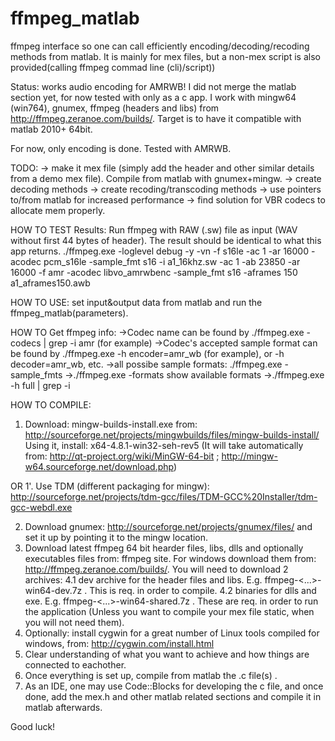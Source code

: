 ffmpeg_matlab
=============

ffmpeg interface so one can call efficiently encoding/decoding/recoding methods from matlab. It is mainly for mex files, but a non-mex script is also provided(calling ffmpeg commad line (cli)/script))

Status: works audio encoding for AMRWB!
I did not merge the matlab section yet, for now tested with only as a c app.
I work with mingw64 (win764), gnumex, ffmpeg (headers and libs) from http://ffmpeg.zeranoe.com/builds/.
Target is to have it compatible with matlab 2010+ 64bit.

For now, only encoding is done. Tested with AMRWB.

TODO:
-> make it mex file (simply add the header and other similar details from a demo mex file). Compile from matlab with gnumex+mingw.
-> create decoding methods
-> create recoding/transcoding methods
-> use pointers to/from matlab for increased performance
-> find solution for VBR codecs to allocate mem properly.

HOW TO TEST Results:
Run ffmpeg with RAW (.sw) file as input (WAV without first 44 bytes of header). The result should be identical to what this app returns.
./ffmpeg.exe -loglevel debug -y -vn -f s16le -ac 1 -ar 16000 -acodec pcm_s16le -sample_fmt s16 -i a1_16khz.sw -ac 1 -ab 23850 -ar 16000 -f amr -acodec libvo_amrwbenc -sample_fmt s16 -aframes 150 a1_aframes150.awb

HOW TO USE:
set input&output data from matlab and run the ffmpeg_matlab(parameters).

HOW TO Get ffmpeg info:
->Codec name can be found by ./ffmpeg.exe -codecs | grep -i amr  (for example)
->Codec's accepted sample format can be found by ./ffmpeg.exe -h encoder=amr_wb  (for example), or -h decoder=amr_wb, etc.
->all possibe sample formats: ./ffmpeg.exe -sample_fmts
->./ffmpeg.exe  -formats            show available formats
->./ffmpeg.exe -h full | grep -i <keyword for what you want to know>

HOW TO COMPILE:
1. Download: mingw-builds-install.exe from: http://sourceforge.net/projects/mingwbuilds/files/mingw-builds-install/
   Using it, install: x64-4.8.1-win32-seh-rev5
  (It will take automatically from: http://qt-project.org/wiki/MinGW-64-bit ; http://mingw-w64.sourceforge.net/download.php)

OR
1'. Use TDM (different packaging for mingw): http://sourceforge.net/projects/tdm-gcc/files/TDM-GCC%20Installer/tdm-gcc-webdl.exe

2. Download gnumex: http://sourceforge.net/projects/gnumex/files/ and set it up by pointing it to the mingw location.
3. Download latest ffmpeg 64 bit hearder files, libs, dlls and optionally executables files from: ffmpeg site.  For windows download them from: http://ffmpeg.zeranoe.com/builds/.
   You will need to download 2 archives: 
   4.1 dev archive for the header files and libs. E.g. ffmpeg-<...>-win64-dev.7z . This is req. in order to compile.
   4.2 binaries for dlls and exe. E.g.  ffmpeg-<...>-win64-shared.7z . These are req. in order to run the application (Unless you want to compile your mex file static, when you will not need them).
4. Optionally: install cygwin for a great number of Linux tools compiled for windows, from: http://cygwin.com/install.html
5. Clear understanding of what you want to achieve and how things are connected to eachother.
6. Once everything is set up, compile from matlab the .c file(s) .
7. As an IDE, one may use Code::Blocks for developing the c file, and once done, add the mex.h and other matlab related sections and compile it in matlab afterwards.

Good luck!
